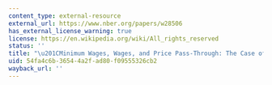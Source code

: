 ```yaml
---
content_type: external-resource
external_url: https://www.nber.org/papers/w28506
has_external_license_warning: true
license: https://en.wikipedia.org/wiki/All_rights_reserved
status: ''
title: "\u201CMinimum Wages, Wages, and Price Pass-Through: The Case of McDonald's.\u201D"
uid: 54fa4c6b-3654-4a2f-ad80-f09555326cb2
wayback_url: ''
---
```


